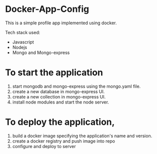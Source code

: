 # Docker-App-Config
This is a simple profile app implemented using docker.

Tech stack used:
- Javascript
- Nodejs
- Mongo and Mongo-express

# To start the application
1. start mongodb and mongo-express using the mongo.yaml file.
2. create a new database in mongo-express UI.
3. create a new collection in mongo-express UI.
4. install node modules and start the node server. 

# To deploy the application, 
1. build a docker image specifying the application's name and version.
2. create a docker registry and push image into repo
3. configure and deploy to server

